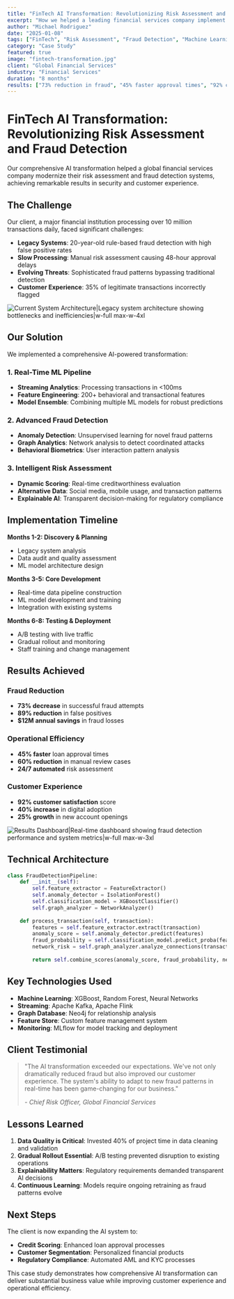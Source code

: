```yaml
---
title: "FinTech AI Transformation: Revolutionizing Risk Assessment and Fraud Detection"
excerpt: "How we helped a leading financial services company implement AI-powered risk assessment, reducing fraud by 73% while improving customer experience."
author: "Michael Rodriguez"
date: "2025-01-08"
tags: ["FinTech", "Risk Assessment", "Fraud Detection", "Machine Learning"]
category: "Case Study"
featured: true
image: "fintech-transformation.jpg"
client: "Global Financial Services"
industry: "Financial Services"
duration: "8 months"
results: ["73% reduction in fraud", "45% faster approval times", "92% customer satisfaction"]
---
```


# FinTech AI Transformation: Revolutionizing Risk Assessment and Fraud Detection

Our comprehensive AI transformation helped a global financial services company modernize their risk assessment and fraud detection systems, achieving remarkable results in security and customer experience.

## The Challenge

Our client, a major financial institution processing over 10 million transactions daily, faced significant challenges:

- **Legacy Systems**: 20-year-old rule-based fraud detection with high false positive rates
- **Slow Processing**: Manual risk assessment causing 48-hour approval delays
- **Evolving Threats**: Sophisticated fraud patterns bypassing traditional detection
- **Customer Experience**: 35% of legitimate transactions incorrectly flagged

![Current System Architecture|Legacy system architecture showing bottlenecks and inefficiencies|w-full max-w-4xl](legacy-system-diagram.png)

## Our Solution

We implemented a comprehensive AI-powered transformation:

### 1. Real-Time ML Pipeline
- **Streaming Analytics**: Processing transactions in <100ms
- **Feature Engineering**: 200+ behavioral and transactional features
- **Model Ensemble**: Combining multiple ML models for robust predictions

### 2. Advanced Fraud Detection
- **Anomaly Detection**: Unsupervised learning for novel fraud patterns
- **Graph Analytics**: Network analysis to detect coordinated attacks  
- **Behavioral Biometrics**: User interaction pattern analysis

### 3. Intelligent Risk Assessment
- **Dynamic Scoring**: Real-time creditworthiness evaluation
- **Alternative Data**: Social media, mobile usage, and transaction patterns
- **Explainable AI**: Transparent decision-making for regulatory compliance

## Implementation Timeline

**Months 1-2: Discovery & Planning**
- Legacy system analysis
- Data audit and quality assessment
- ML model architecture design

**Months 3-5: Core Development**
- Real-time data pipeline construction
- ML model development and training
- Integration with existing systems

**Months 6-8: Testing & Deployment**
- A/B testing with live traffic
- Gradual rollout and monitoring
- Staff training and change management

## Results Achieved

### Fraud Reduction
- **73% decrease** in successful fraud attempts
- **89% reduction** in false positives
- **$12M annual savings** in fraud losses

### Operational Efficiency  
- **45% faster** loan approval times
- **60% reduction** in manual review cases
- **24/7 automated** risk assessment

### Customer Experience
- **92% customer satisfaction** score
- **40% increase** in digital adoption
- **25% growth** in new account openings

![Results Dashboard|Real-time dashboard showing fraud detection performance and system metrics|w-full max-w-3xl](results-dashboard.png)

## Technical Architecture

```python
class FraudDetectionPipeline:
    def __init__(self):
        self.feature_extractor = FeatureExtractor()
        self.anomaly_detector = IsolationForest()
        self.classification_model = XGBoostClassifier()
        self.graph_analyzer = NetworkAnalyzer()
    
    def process_transaction(self, transaction):
        features = self.feature_extractor.extract(transaction)
        anomaly_score = self.anomaly_detector.predict(features)
        fraud_probability = self.classification_model.predict_proba(features)
        network_risk = self.graph_analyzer.analyze_connections(transaction)
        
        return self.combine_scores(anomaly_score, fraud_probability, network_risk)
```

## Key Technologies Used

- **Machine Learning**: XGBoost, Random Forest, Neural Networks
- **Streaming**: Apache Kafka, Apache Flink
- **Graph Database**: Neo4j for relationship analysis
- **Feature Store**: Custom feature management system
- **Monitoring**: MLflow for model tracking and deployment

## Client Testimonial

> "The AI transformation exceeded our expectations. We've not only dramatically reduced fraud but also improved our customer experience. The system's ability to adapt to new fraud patterns in real-time has been game-changing for our business."
> 
> *- Chief Risk Officer, Global Financial Services*

## Lessons Learned

1. **Data Quality is Critical**: Invested 40% of project time in data cleaning and validation
2. **Gradual Rollout Essential**: A/B testing prevented disruption to existing operations
3. **Explainability Matters**: Regulatory requirements demanded transparent AI decisions
4. **Continuous Learning**: Models require ongoing retraining as fraud patterns evolve

## Next Steps

The client is now expanding the AI system to:
- **Credit Scoring**: Enhanced loan approval processes
- **Customer Segmentation**: Personalized financial products
- **Regulatory Compliance**: Automated AML and KYC processes

This case study demonstrates how comprehensive AI transformation can deliver substantial business value while improving customer experience and operational efficiency.